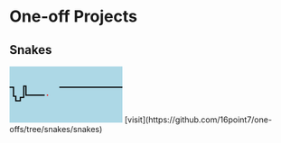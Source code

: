 # One-off Projects

## Snakes
<img src="https://github.com/16point7/one-offs/blob/snakes/snakes/snakes.png?raw=true" width="200px">
[visit](https://github.com/16point7/one-offs/tree/snakes/snakes)